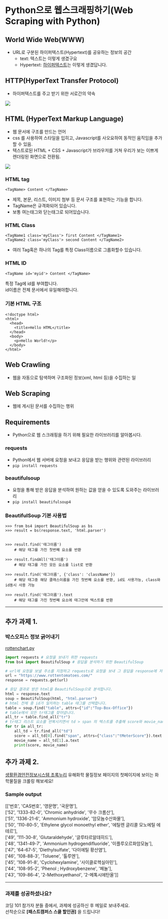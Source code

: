 # Python으로 웹스크래핑하기\(Web Scraping with Python\)

## World Wide Web\(WWW\)

* URL로 구분된 하이퍼텍스트\(Hypertext\)를 공유하는 정보의 공간
  * text: 텍스트는 이렇게 생겼구요
  * Hypertext: [하이퍼텍스트](https://en.wikipedia.org/Hypertext)는 이렇게 생겼답니다.

## HTTP\(HyperText Transfer Protocol\)

* 하이퍼텍스트를 주고 받기 위한 서로간의 약속

![](img/server-client.png)

## HTML \(HyperText Markup Language\)

* 웹 문서에 구조를 만드는 언어
* css 를 사용하여 스타일을 입히고, Javascript를 사오요하여 동적인 움직임을 추가할 수 있음.
* 텍스트로된 HTML + CSS + Javascript가 브라우저를 거쳐 우리가 보는 이쁘게 렌더링된 화면으로 전환됨.

![](img/rendered-html.png)

### HTML tag

```
<TagName> Content </TagName>
```

* 제목, 본문, 리스트, 이미지 첨부 등 문서 구조를 표현하는 기능을 합니다.
* TagName은 규격화되어 있습니다.
* 보통 여는태그와 닫는태그로 되어있습니다.

### HTML Class

```
<TagName1 class='myClass'> first Content </TagName1>
<TagName2 class='myClass'> second Content </TagName2>
```

* 여러 Tag혹은 하나의 Tag를 특정 Class이름으로 그룹화할수 있습니다.

### HTML ID

```
<TagName id='myid'> Content </TagName>
```

특정 Tag에 id를 부여합니다.  
id이름은 전체 문서에서 유일해야합니다.

### 기본 HTML 구조

```
<!doctype html>
<html>
  <head>
    <title>Hello HTML</title>
  </head>
  <body>
    <p>Hello World!</p>
  </body>
</html>
```

## Web Crawling

* 웹을 자동으로 탐색하며 구조화된 정보\(xml, html 등\)을 수집하는 일

## Web Scraping

* 웹에 게시된 문서를 수집하는 행위

## Requirements

* Python으로 웹 스크래핑을 하기 위해 필요한 라이브러리를 알아봅시다.

### requests

* Python에서 웹 서버에 요청을 보내고 응답을 받는 행위와 관련된 라이브러리
* `pip install requests`

### beautifulsoup

* 요청을 통해 받은 응답을 분석하여 원하는 값을 얻을 수 있도록 도와주는 라이브러리
* `pip install beautifulsoup4`

### BeautifulSoup 기본 사용법

```
>>> from bs4 import BeautifulSoup as bs
>>> result = bs(response.text, 'html.parser')


>>> result.find('태그이름')
    # 해당 태그를 가진 첫번째 요소를 반환

>>> result.findAll('태그이름')
    # 해당 태그를 가진 모든 요소를 list로 반환

>>> result.find('태그이름', {'class': 'className'})    
    # 해당 태그중 해당 클래스이름을 가진 첫번째 요소를 반환, id도 사용가능, class와 id동시 사용 가능

>>> result.find('태그이름').text
    # 해당 태그를 가진 첫번째 요소에 태그안에 텍스트를 반환
```

---

## 추가 과제 1.

### 박스오피스 정보 긁어내기

[rottenchart.py](resources/rotten_chart.py)

```python
import requests # 요청을 보내기 위한 requests
from bs4 import BeautifulSoup # 응답을 분석하기 위한 BeautifulSoup

# url에 요청을 보낼 주소를 지정하고 requests로 요청을 보내 그 응답을 response에 저장합니다.
url = "https://www.rottentomatoes.com/"
response = requests.get(url)

# 응답 결과로 받은 html을 BeautifulSoup으로 분석합니다.
html = response.text
soup = BeautifulSoup(html, "html.parser")
# html 전체 중 id가 일치하는 table 태그를 선택합니다.
table = soup.find("table", attrs={"id":"Top-Box-Office"})
# table에서 모든 tr태그를 찾아냅니다.
all_tr = table.find_all("tr")
# tr태그 리스트 요소를 반복시키면서 td > span 의 텍스트를 추출해 score와 movie_name을 바로 출력합니다.
for tr in all_tr:
    all_td = tr.find_all("td")
    score = all_td[0].find("span", attrs={"class":"tMeterScore"}).text
    movie_name = all_td[1].a.text
    print(score, movie_name)
```

## 추가 과제 2.

[생활환경안전정보시스템 초록누리](http://ecolife.me.go.kr/ecolife/hrmflnsChmstryMmttr/chmstryMttrIndex) 유해화학 물질정보 페이지의 첫페이지에 보이는 화학물질을 크롤링 해보세요!

### Sample output

\[\['번호', 'CAS번호', '영문명', '국문명'\],  
 \['52', '1333-82-0', 'Chromic anhydride', '무수 크롬산'\],  
 \['51', '1336-21-6', 'Ammonium hydroxide', '암모늄수산화물'\],  
 \['50', '110-80-5', 'Ethylene glycol monoethyl ether', '에틸렌 글리콜 모노에틸 에테르'\],  
 \['49', '111-30-8', 'Glutaraldehyde', '글루타르알데히드'\],  
 \['48', '1341-49-7', 'Ammonium hydrogendifluoride', '이플루오르화암모늄'\],  
 \['47', '64-67-5', 'Diethylsulfate', '다이에틸 황산염'\],  
 \['46', '108-88-3', 'Toluene', '톨루엔'\],  
 \['45', '108-91-8', 'Cyclohexylamine', '사이클로헥실아민'\],  
 \['44', '108-95-2', 'Phenol ; Hydroxybenzene', '페놀'\],  
 \['43', '109-86-4', '2-Methoxyethanol', '2-메톡시에탄올'\]\]

---

### 과제를 성공하셨나요?

코딩 101 참가자 분들 중에서, 과제에 성공하신 후 메일로 보내주세요.  
선착순으로 **\[패스트캠퍼스 스쿨 할인권\]** 을 드립니다!

